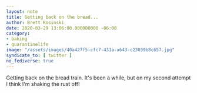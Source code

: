 ```yaml
---
layout: note
title: Getting back on the bread...
author: Brett Kosinski
date: 2020-03-29 13:06:00.000000000 -06:00
category:
- baking
- quarantinelife
image: "/assets/images/40a427f5-cfc7-431a-a643-c23039b8c657.jpg"
syndicate_to: [ twitter ]
no_fediverse: true
---
```

Getting back on the bread train.  It's been a while, but on my second attempt I think I'm shaking the rust off!

